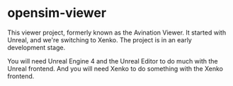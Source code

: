# opensim-viewer

This viewer project, formerly known as the Avination Viewer. It started with Unreal, and we're switching to Xenko.
The project is in an early development stage. 

You will need Unreal Engine 4 and the Unreal Editor to do much with the Unreal frontend. And you will need Xenko to do something with the Xenko frontend.
